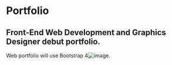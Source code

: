 # Portfolio
## Front-End Web Development and Graphics Designer debut portfolio. 

Web portfolio will use Bootstrap 4![image](https://user-images.githubusercontent.com/71914878/113589269-297a1d80-95ff-11eb-9e5f-8766e6b2c785.png).
